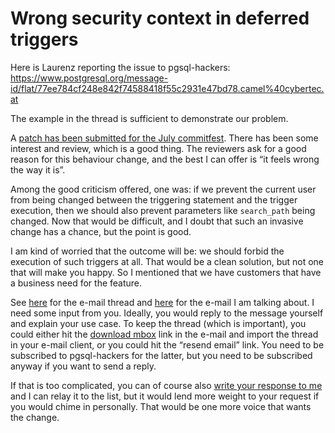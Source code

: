 # Wrong security context in deferred triggers

Here is Laurenz reporting the issue to pgsql-hackers:
https://www.postgresql.org/message-id/flat/77ee784cf248e842f74588418f55c2931e47bd78.camel%40cybertec.at

The example in the thread is sufficient to demonstrate our problem. 

A [patch has been submitted for the July commitfest][commitfest].
There has been some interest and review, which is a good thing.
The reviewers ask for a good reason for this behaviour change, and the best I
can offer is &ldquo;it feels wrong the way it is&rdquo;.

Among the good criticism offered, one was: if we prevent the current user from
being changed between the triggering statement and the trigger execution, then
we should also prevent parameters like `search_path` being changed.  Now that
would be difficult, and I doubt that such an invasive change has a chance, but
the point is good.

I am kind of worried that the outcome will be: we should forbid the execution
of such triggers at all.  That would be a clean solution, but not one that will
make you happy.  So I mentioned that we have customers that have a business need
for the feature.

See [here][thread] for the e-mail thread and [here][email] for the e-mail I
am talking about.  I need some input from you.  Ideally, you would reply to
the message yourself and explain your use case.  To keep the thread (which is
important), you could either hit the [download mbox][download] link in the
e-mail and import the thread in your e-mail client, or you could hit the
&ldquo;resend email&rdquo; link.  You need to be subscribed to pgsql-hackers
for the latter, but you need to be subscribed anyway if you want to send a
reply.

If that is too complicated, you can of course also [write your response to
me][email] and I can relay it to the list, but it would lend more weight to
your request if you would chime in personally.  That would be one more voice
that wants the change.

 [commitfest]: https://commitfest.postgresql.org/48/4888/
 [thread]: https://www.postgresql.org/message-id/flat/77ee784cf248e842f74588418f55c2931e47bd78.camel@cybertec.at
 [email]: https://postgr.es/m/CAAvxfHceuGr0Cuc_mrpbH16a3dnsVA4QeOJ%2BkScvWbDiEo%2BU4Q%40mail.gmail.com
 [download]: https://www.postgresql.org/message-id/mbox/CAAvxfHceuGr0Cuc_mrpbH16a3dnsVA4QeOJ%2BkScvWbDiEo%2BU4Q%40mail.gmail.com
 [email]: mailto:laurenz.albe@cybertec.at

